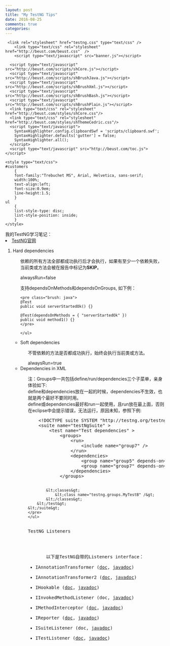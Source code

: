 ```yaml
---
layout: post
title: "My TestNG Tips"
date: 2016-08-25
comments: true
categories:
---
```


<head>
	<meta http-equiv="Content-Type" content="text/html; charset=utf-8" />
	
	 <link rel="stylesheet" href="testng.css" type="text/css" />
        <link type="text/css" rel="stylesheet" href="http://beust.com/beust.css"  />
        <script type="text/javascript" src="banner.js"></script>

      <script type="text/javascript" src="http://beust.com/scripts/shCore.js"></script>
      <script type="text/javascript" src="http://beust.com/scripts/shBrushJava.js"></script>
      <script type="text/javascript" src="http://beust.com/scripts/shBrushXml.js"></script>
      <script type="text/javascript" src="http://beust.com/scripts/shBrushBash.js"></script>
      <script type="text/javascript" src="http://beust.com/scripts/shBrushPlain.js"></script>
      <link type="text/css" rel="stylesheet" href="http://beust.com/styles/shCore.css"/>
      <link type="text/css" rel="stylesheet" href="http://beust.com/styles/shThemeCedric.css"/>
      <script type="text/javascript">
        SyntaxHighlighter.config.clipboardSwf = 'scripts/clipboard.swf';
        SyntaxHighlighter.defaults['gutter'] = false;
        SyntaxHighlighter.all();
      </script>
      <script type="text/javascript" src="http://beust.com/toc.js"></script>
	  
	<style type="text/css">
	#customers
		{
		font-family:"Trebuchet MS", Arial, Helvetica, sans-serif;
		width:100%;
		text-align:left;
		font-size:0.9em;
		line-height:1.5;
		}
	ul
		{
		list-style-type: disc;
		list-style-position: inside;		
		}
	</style>
</head>

<div class="css-full-post-content js-full-post-content" id="customers">
我的TestNG学习笔记：
<li><a href="http://testng.org/doc/documentation-main.html#annotations"> TestNG官网</a></li>

<ol>
<li>Hard dependencies</li>
	<ul>
	依赖的所有方法全部都成功执行后才会执行，如果有至少一个依赖失败，当前类或方法会被在报告中标记为<b>SKIP</b>。
	</ul>
	<ul>
	alwaysRun=false
	</ul>
	<ul>
	支持dependsOnMethods和dependsOnGroups, 如下例：
	
	<pre class="brush: java">
	@Test
	public void serverStartedOk() {}

	@Test(dependsOnMethods = { "serverStartedOk" })
	public void method1() {}
	</pre>
	
	</ul>
	
<li>Soft dependencies</li>
	<ul>
	不管依赖的方法是否都成功执行，始终会执行当前类或方法。
	</ul>
	<ul>
	alwaysRun=true
	</ul>

<li>Dependencies in XML</li>
	<ul>
	注：Groups中一共包括define/run/dependencies三个子菜单，亲身体验如下: 
	<br>define和dependencies放在一起的时候，dependencies不生效，也就是两个最好不要同时用。
	<br>define或dependencies最好和run一起使用，且run放在最上面，否则在eclipse中会提示错误，无法运行，原因未知，参照下例:
	</ul>
	<ul>
	<pre class="brush: xml">
	&lt;!DOCTYPE suite SYSTEM "http://testng.org/testng-1.0.dtd" &gt;
	&lt;suite name="testNgSuite" &gt;
		&lt;test name="Test dependencies" &gt;
			&lt;groups&gt;
				&lt;run&gt;
					&lt;include name="group7" /&gt;
				&lt;/run&gt;
				&lt;dependencies&gt;
					&lt;group name="group5" depends-on="group2 group4" /&gt;
					&lt;group name="group7" depends-on="group5 group6" /&gt;
				&lt;/dependencies&gt;
			&lt;/groups&gt;
			
			&lt;classes&gt;
				&lt;class name="testng.groups.MyTestB" /&gt;
			&lt;/classes&gt;
		&lt;/test&gt;
	&lt;/suite&gt;
	</pre>
	</ul>
	
<li>TestNG Listeners</li>
	<ul>
	以下是TestNG自带的Listeners interface：
	  <li><tt>IAnnotationTransformer</tt> (<a href="#annotationtransformers">doc</a>, <a href="../javadocs/org/testng/IAnnotationTransformer.html">javadoc</a>)
	  <li><tt>IAnnotationTransformer2</tt> (<a href="#annotationtransformers">doc</a>, <a href="../javadocs/org/testng/IAnnotationTransformer2.html">javadoc</a>)
	  <li><tt>IHookable</tt> (<a href="#ihookable">doc</a>, <a href="../javadocs/org/testng/IHookable.html">javadoc</a>)
	  <li><tt>IInvokedMethodListener</tt> (doc, <a href="../javadocs/org/testng/IInvokedMethodListener.html">javadoc</a>)
	  <li><tt>IMethodInterceptor</tt> (<a href="#methodinterceptors">doc</a>, <a href="../javadocs/org/testng/IMethodInterceptor.html">javadoc</a>)
	  <li><tt>IReporter</tt> (<a href="#logging-reporters">doc</a>, <a href="../javadocs/org/testng/IReporter.html">javadoc</a>)
	  <li><tt>ISuiteListener</tt> (doc, <a href="../javadocs/org/testng/ISuiteListener.html">javadoc</a>)
	  <li><tt>ITestListener</tt> (<a href="#logging-listeners">doc</a>, <a href="../javadocs/org/testng/ITestListener.html">javadoc</a>)
	</ul>

</ol>
</div>	